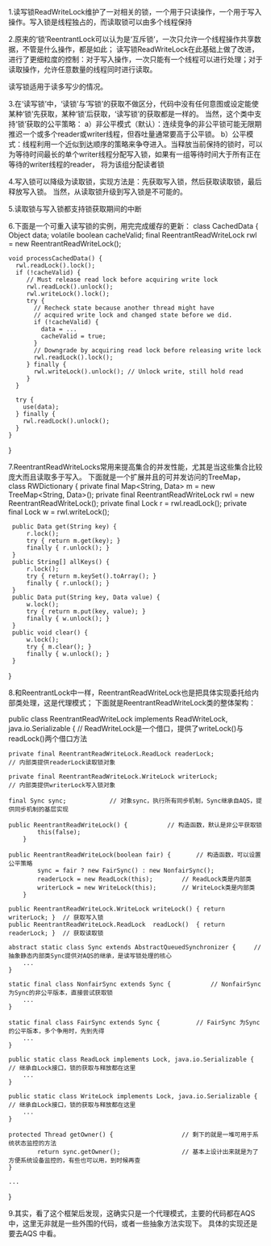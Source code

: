 1.读写锁ReadWriteLock维护了一对相关的锁，一个用于只读操作，一个用于写入操作。写入锁是线程独占的，而读取锁可以由多个线程保持


2.原来的‘锁’ReentrantLock可以认为是‘互斥锁’，一次只允许一个线程操作共享数据，不管是什么操作，都是如此；
  读写锁ReadWriteLock在此基础上做了改进，进行了更细粒度的控制：对于写入操作，一次只能有一个线程可以进行处理；对于读取操作，允许任意数量的线程同时进行读取。

  读写锁适用于读多写少的情况。


3.在‘读写锁’中，‘读锁’与‘写锁’的获取不做区分，代码中没有任何意图或设定能使某种‘锁’先获取，某种‘锁’后获取，‘读写锁’的获取都是一样的。
  当然，这个类中支持‘锁’获取的公平策略：
  a）非公平模式（默认）：连续竞争的非公平锁可能无限期推迟一个或多个reader或writer线程，但吞吐量通常要高于公平锁。
  b）公平模式：线程利用一个近似到达顺序的策略来争夺进入。当释放当前保持的锁时，可以为等待时间最长的单个writer线程分配写入锁，如果有一组等待时间大于所有正在等待的writer线程的reader，
     将为该组分配读者锁


4.写入锁可以降级为读取锁，实现方法是：先获取写入锁，然后获取读取锁，最后释放写入锁。
  当然，从读取锁升级到写入锁是不可能的。


5.读取锁与写入锁都支持锁获取期间的中断


6.下面是一个可重入读写锁的实例，用完完成缓存的更新：
  class CachedData {
    Object data;
    volatile boolean cacheValid;
    final ReentrantReadWriteLock rwl = new ReentrantReadWriteLock();
 
    void processCachedData() {
      rwl.readLock().lock();
      if (!cacheValid) {
         // Must release read lock before acquiring write lock
         rwl.readLock().unlock();
         rwl.writeLock().lock();
         try {
           // Recheck state because another thread might have
           // acquired write lock and changed state before we did.
           if (!cacheValid) {
             data = ...
             cacheValid = true;
           }
           // Downgrade by acquiring read lock before releasing write lock
           rwl.readLock().lock();
         } finally {
           rwl.writeLock().unlock(); // Unlock write, still hold read
         }
      }
 
      try {
        use(data);
      } finally {
        rwl.readLock().unlock();
      }
    }
  }


7.ReentrantReadWriteLocks常用来提高集合的并发性能，尤其是当这些集合比较庞大而且读取多于写入。
  下面就是一个扩展并且的可并发访问的TreeMap，
  class RWDictionary {
     private final Map<String, Data> m = new TreeMap<String, Data>();
     private final ReentrantReadWriteLock rwl = new ReentrantReadWriteLock();
     private final Lock r = rwl.readLock();
     private final Lock w = rwl.writeLock();
 
     public Data get(String key) {
         r.lock();
         try { return m.get(key); }
         finally { r.unlock(); }
     }
     public String[] allKeys() {
         r.lock();
         try { return m.keySet().toArray(); }
         finally { r.unlock(); }
     }
     public Data put(String key, Data value) {
         w.lock();
         try { return m.put(key, value); }
         finally { w.unlock(); }
     }
     public void clear() {
         w.lock();
         try { m.clear(); }
         finally { w.unlock(); }
     }
  }


8.和ReentrantLock中一样，ReentrantReadWriteLock也是把具体实现委托给内部类处理，这是代理模式；
  下面就是ReentrantReadWriteLock类的整体架构：

  public class ReentrantReadWriteLock implements ReadWriteLock, java.io.Serializable { 		// ReadWriteLock是一个借口，提供了writeLock()与readLock()两个借口方法

	private final ReentrantReadWriteLock.ReadLock readerLock;				// 内部类提供readerLock读取锁对象

	private final ReentrantReadWriteLock.WriteLock writerLock;				// 内部类提供writerLock写入锁对象

	final Sync sync;			// 对象sync，执行所有同步机制，Sync继承自AQS，提供同步机制的基层实现

  	public ReentrantReadWriteLock() {			// 构造函数，默认是非公平获取锁
        	this(false);
    	}

	public ReentrantReadWriteLock(boolean fair) {		// 构造函数，可以设置公平策略	
         	sync = fair ? new FairSync() : new NonfairSync();
        	readerLock = new ReadLock(this);		// ReadLock类是内部类
        	writerLock = new WriteLock(this);		// WriteLock类是内部类
    	}

	public ReentrantReadWriteLock.WriteLock writeLock() { return writerLock; }	// 获取写入锁
   	public ReentrantReadWriteLock.ReadLock  readLock()  { return readerLock; }	// 获取读取锁

	abstract static class Sync extends AbstractQueuedSynchronizer {		// 抽象静态内部类Sync提供对AQS的继承，是读写锁处理的核心
		...
	}

	static final class NonfairSync extends Sync {			// NonfairSync 为Sync的非公平版本，直接尝试获取锁
		...
	}

	static final class FairSync extends Sync {			// FairSync 为Sync的公平版本，多个争用时，先到先得
		...
	}

	public static class ReadLock implements Lock, java.io.Serializable {		// 继承自Lock接口，锁的获取与释放都在这里
		...
	}

	public static class WriteLock implements Lock, java.io.Serializable {		// 继承自Lock接口，锁的获取与释放都在这里
		...
	}

	protected Thread getOwner() {					// 剩下的就是一堆可用于系统状态监控的方法
        	return sync.getOwner();					// 基本上设计出来就是为了方便系统设备监控的，有些也可以用，到时候再查
   	}

	...
  }


9.其实，看了这个框架后发现，这确实只是一个代理模式，主要的代码都在AQS中，这里无非就是一些外围的代码，或者一些抽象方法实现下。
  具体的实现还是要去AQS 中看。


